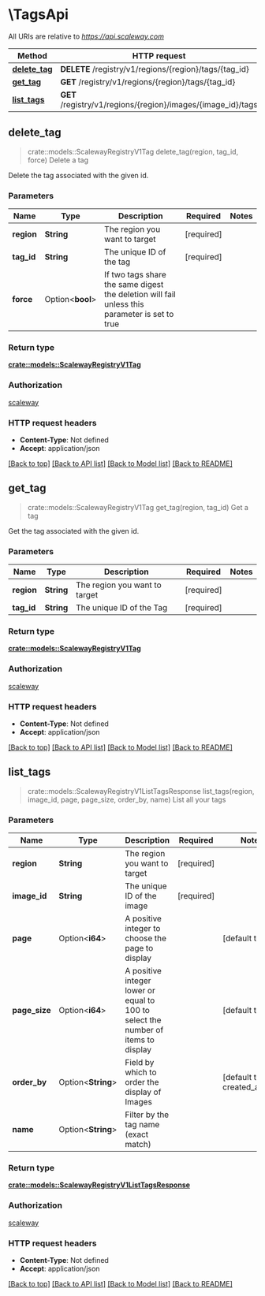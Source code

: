 # \TagsApi

All URIs are relative to *https://api.scaleway.com*

Method | HTTP request | Description
------------- | ------------- | -------------
[**delete_tag**](TagsApi.md#delete_tag) | **DELETE** /registry/v1/regions/{region}/tags/{tag_id} | Delete a tag
[**get_tag**](TagsApi.md#get_tag) | **GET** /registry/v1/regions/{region}/tags/{tag_id} | Get a tag
[**list_tags**](TagsApi.md#list_tags) | **GET** /registry/v1/regions/{region}/images/{image_id}/tags | List all your tags



## delete_tag

> crate::models::ScalewayRegistryV1Tag delete_tag(region, tag_id, force)
Delete a tag

Delete the tag associated with the given id.

### Parameters


Name | Type | Description  | Required | Notes
------------- | ------------- | ------------- | ------------- | -------------
**region** | **String** | The region you want to target | [required] |
**tag_id** | **String** | The unique ID of the tag | [required] |
**force** | Option<**bool**> | If two tags share the same digest the deletion will fail unless this parameter is set to true |  |

### Return type

[**crate::models::ScalewayRegistryV1Tag**](scaleway.registry.v1.Tag.md)

### Authorization

[scaleway](../README.md#scaleway)

### HTTP request headers

- **Content-Type**: Not defined
- **Accept**: application/json

[[Back to top]](#) [[Back to API list]](../README.md#documentation-for-api-endpoints) [[Back to Model list]](../README.md#documentation-for-models) [[Back to README]](../README.md)


## get_tag

> crate::models::ScalewayRegistryV1Tag get_tag(region, tag_id)
Get a tag

Get the tag associated with the given id.

### Parameters


Name | Type | Description  | Required | Notes
------------- | ------------- | ------------- | ------------- | -------------
**region** | **String** | The region you want to target | [required] |
**tag_id** | **String** | The unique ID of the Tag | [required] |

### Return type

[**crate::models::ScalewayRegistryV1Tag**](scaleway.registry.v1.Tag.md)

### Authorization

[scaleway](../README.md#scaleway)

### HTTP request headers

- **Content-Type**: Not defined
- **Accept**: application/json

[[Back to top]](#) [[Back to API list]](../README.md#documentation-for-api-endpoints) [[Back to Model list]](../README.md#documentation-for-models) [[Back to README]](../README.md)


## list_tags

> crate::models::ScalewayRegistryV1ListTagsResponse list_tags(region, image_id, page, page_size, order_by, name)
List all your tags

### Parameters


Name | Type | Description  | Required | Notes
------------- | ------------- | ------------- | ------------- | -------------
**region** | **String** | The region you want to target | [required] |
**image_id** | **String** | The unique ID of the image | [required] |
**page** | Option<**i64**> | A positive integer to choose the page to display |  |[default to 1]
**page_size** | Option<**i64**> | A positive integer lower or equal to 100 to select the number of items to display |  |[default to 20]
**order_by** | Option<**String**> | Field by which to order the display of Images |  |[default to created_at_asc]
**name** | Option<**String**> | Filter by the tag name (exact match) |  |

### Return type

[**crate::models::ScalewayRegistryV1ListTagsResponse**](scaleway.registry.v1.ListTagsResponse.md)

### Authorization

[scaleway](../README.md#scaleway)

### HTTP request headers

- **Content-Type**: Not defined
- **Accept**: application/json

[[Back to top]](#) [[Back to API list]](../README.md#documentation-for-api-endpoints) [[Back to Model list]](../README.md#documentation-for-models) [[Back to README]](../README.md)

